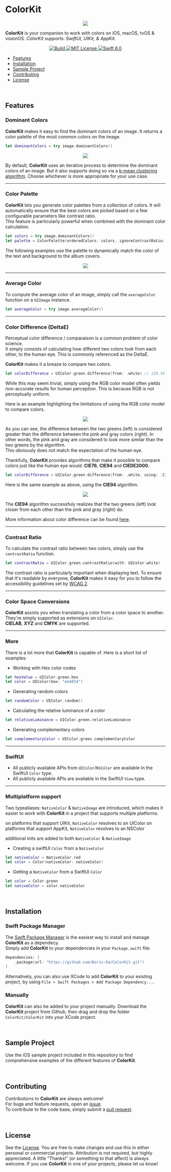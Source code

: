 # ColorKit

<p align="center"><img src="Assets/colorkit_banner.jpg"/></p>

**ColorKit** is your companion to work with colors on iOS, macOS, tvOS & visionOS.
*ColorKit supports: SwiftUI, UIKit, & AppKit.*

<p align="center">
    <a href="LICENSE">
        <img src="https://github.com/Boris-Em/ColorKit/workflows/Test/badge.svg?branch=master" alt="Build">
    </a>
    <a href="LICENSE">
        <img src="https://img.shields.io/badge/license-MIT-brightgreen.svg" alt="MIT License">
    </a>
    <a href="https://swift.org">
        <img src="https://img.shields.io/badge/swift-6.0-brightgreen.svg" alt="Swift 6.0">
    </a>
</p>

- [Features](#features)
- [Installation](#installation)
- [Sample Project](#sample-project)
- [Contributing](#contributing)
- [License](#license)

</br>

## Features

### Dominant Colors
**ColorKit** makes it easy to find the dominant colors of an image. It returns a color palette of the most common colors on the image.

```swift
let dominantColors = try image.dominantColors()
```

<p align="center">
    <img src="Assets/dominant_colors.jpg">
</p>

By default, **ColorKit** uses an iterative process to determine the dominant colors of an image. But it also supports doing so via a [k-mean clustering algorithm](https://en.wikipedia.org/wiki/K-means_clustering). Choose whichever is more appropriate for your use case.

---

### Color Palette
**ColorKit** lets you generate color palettes from a collection of colors. It will automatically ensure that the best colors are picked based on a few configurable parameters like contrast ratio.  
This feature is particularly powerful when combined with the dominant color calculation.

```swift
let colors = try image.dominantColors()
let palette = ColorPalette(orderedColors: colors, ignoreContrastRatio: true)
```
The following examples use the palette to dynamically match the color of the text and background to the album covers.

<p align="center">
    <img src="Assets/color_palette_albums.jpg">
</p>

---

### Average Color

To compute the average color of an image, simply call the `averageColor` function on a `UIImage` instance.
```swift
let averageColor = try image.averageColor()
```

---

### Color Difference (DeltaE)

Perceptual color difference / comparaison is a common problem of color science.  
It simply consists of calculating how different two colors look from each other, to the human eye. This is commonly referenced as the DeltaE.

**ColorKit** makes it a breaze to compare two colors.

```swift
let colorDifference = UIColor.green.difference(from: .white) // 120.34
```

While this may seem trivial, simply using the RGB color model often yields non-accurate results for human perception.
This is because RGB is not perceptually uniform.

Here is an example highlighting the limitations of using the RGB color model to compare colors.

<p align="center">
    <img src="Assets/color_difference_deltaE_RGB.jpg">
</p>

As you can see, the difference between the two greens (left) is considered greater than the difference between the pink and gray colors (right). In other words, the pink and gray are considered to look more similar than the two greens by the algorithm.  
This obviously does not match the expectation of the human eye.

Thankfully, **ColorKit** provides algorithms that make it possible to compare colors just like the human eye would: **CIE76**, **CIE94** and **CIEDE2000**.

```swift
let colorDifference = UIColor.green.difference(from: .white, using: .CIE94) 
```

Here is the same example as above, using the **CIE94** algorithm.

<p align="center">
    <img src="Assets/color_difference_deltaE_CIE94.jpg">
</p>

The **CIE94** algorithm successfuly realizes that the two greens (left) look closer from each other than the pink and gray (right) do.

More information about color difference can be found [here](https://en.wikipedia.org/wiki/Color_difference).

---

### Contrast Ratio

To calculate the contrast ratio between two colors, simply use the `contrastRatio` function.
```swift
let contrastRatio = UIColor.green.contrastRatio(with: UIColor.white)
```
The contrast ratio is particularly important when displaying text.
To ensure that it's readable by everyone, **ColorKit** makes it easy for you to follow the accessibility guidelines set by [WCAG 2](https://www.w3.org/WAI/WCAG21/quickref/?versions=2.0#qr-visual-audio-contrast-contrast).

---

### Color Space Conversions

**ColorKit** assists you when translating a color from a color space to another.
They're simply supported as extensions on `UIColor`.  
**CIELAB**, **XYZ** and **CMYK** are supported.

---

### More

There is a lot more that **ColorKit** is capable of.
Here is a short list of examples:
- Working with Hex color codes
```swift
let hexValue = UIColor.green.hex
let color = UIColor(hex: "eb4034")
```
- Generating random colors
```swift
let randomColor = UIColor.random()
```
- Calculating the relative luminance of a color
```swift
let relativeLuminance = UIColor.green.relativeLuminance
```
- Generating complementary colors
```swift
let complementaryColor = UIColor.green.complementaryColor
```

---

### SwiftUI

* All publicly available APIs from `UIColor`/`NSColor` are available in the SwiftUI `Color` type.
* All publicly available APIs are available in the SwiftUI `View` type.

---

### Multiplatform support

Two typealiases: `NativeColor` & `NativeImage` are introduced, which makes it easier to work with **ColorKit** in a project that supports multiple platforms.

on platforms that support UIKit, `NativeColor` resolves to an UIColor
on platforms that support AppKit, `NativeColor` resolves to an NSColor

additional inits are added to both `NativeColor` & `NativeImage` 

- Creating a swiftUI `Color` from a `NativeColor`
 ```swift
 let nativeColor = NativeColor.red
 let color = Color(nativeColor: nativeColor)
 ```

- Getting a `NativeColor` from a SwiftUI `Color` 
 ```swift
 let color = Color.green
 let nativeColor = color.nativeColor
 ```


</br>

## Installation

### Swift Package Manager

The [Swift Package Manager](https://swift.org/package-manager/) is the easiest way to install and manage **ColorKit** as a dependecy.  
Simply add **ColorKit** to your dependencies in your `Package.swift` file:
```swift
dependencies: [
    .package(url: "https://github.com/Boris-Em/ColorKit.git")
]
```

Alternatively, you can also use XCode to add **ColorKit** to your existing project, by using `File > Swift Packages > Add Package Dependency...`.

### Manually

**ColorKit** can also be added to your project manually. Download the **ColorKit** project from Github, then drag and drop the folder `ColorKit/ColorKit` into your XCode project.

</br>

## Sample Project

Use the iOS sample project included in this repository to find comprehensive examples of the different features of **ColorKit**.

</br>

## Contributing

Contributions to **ColorKit** are always welcome!   
For bugs and feature requests, open an [issue](https://github.com/Boris-Em/ColorKit/issues/new).  
To contribute to the code base, simply submit a [pull request](https://github.com/Boris-Em/ColorKit/pulls).

</br>

## License

See the [License](https://github.com/Boris-Em/ColorKit/blob/master/LICENSE). You are free to make changes and use this in either personal or commercial projects. Attribution is not required, but highly appreciated. A little "Thanks!" (or something to that affect) is always welcome. If you use **ColorKit** in one of your projects, please let us know!

